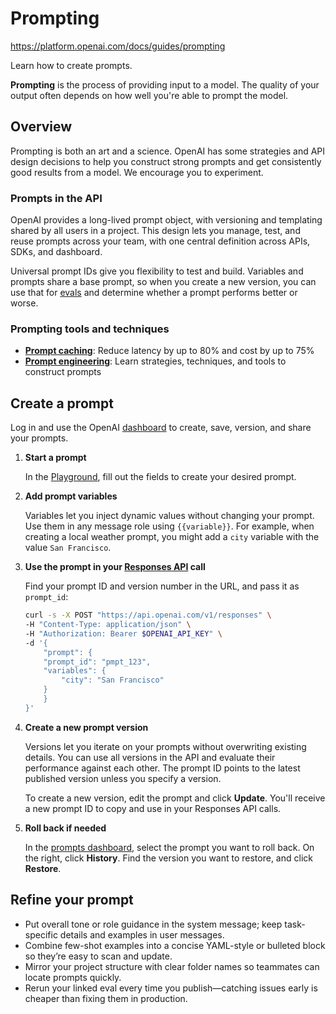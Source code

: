 Prompting
=========

https://platform.openai.com/docs/guides/prompting

Learn how to create prompts.

**Prompting** is the process of providing input to a model. The quality of your output often depends on how well you're able to prompt the model.

Overview
--------

Prompting is both an art and a science. OpenAI has some strategies and API design decisions to help you construct strong prompts and get consistently good results from a model. We encourage you to experiment.

### Prompts in the API

OpenAI provides a long-lived prompt object, with versioning and templating shared by all users in a project. This design lets you manage, test, and reuse prompts across your team, with one central definition across APIs, SDKs, and dashboard.

Universal prompt IDs give you flexibility to test and build. Variables and prompts share a base prompt, so when you create a new version, you can use that for [evals](/docs/guides/evals) and determine whether a prompt performs better or worse.

### Prompting tools and techniques

*   **[Prompt caching](/docs/guides/prompt-caching)**: Reduce latency by up to 80% and cost by up to 75%
*   **[Prompt engineering](/docs/guides/prompt-engineering)**: Learn strategies, techniques, and tools to construct prompts

Create a prompt
---------------

Log in and use the OpenAI [dashboard](https://platform.openai.com/chat) to create, save, version, and share your prompts.

1.  **Start a prompt**
    
    In the [Playground](/playground), fill out the fields to create your desired prompt.
    
2.  **Add prompt variables**
    
    Variables let you inject dynamic values without changing your prompt. Use them in any message role using `{{variable}}`. For example, when creating a local weather prompt, you might add a `city` variable with the value `San Francisco`.
    
3.  **Use the prompt in your [Responses API](/docs/guides/text?api-mode=responses) call**
    
    Find your prompt ID and version number in the URL, and pass it as `prompt_id`:
    
    ```bash
    curl -s -X POST "https://api.openai.com/v1/responses" \
    -H "Content-Type: application/json" \
    -H "Authorization: Bearer $OPENAI_API_KEY" \
    -d '{
        "prompt": {
        "prompt_id": "pmpt_123",
        "variables": {
            "city": "San Francisco"
        }
        }
    }'
    ```
    
4.  **Create a new prompt version**
    
    Versions let you iterate on your prompts without overwriting existing details. You can use all versions in the API and evaluate their performance against each other. The prompt ID points to the latest published version unless you specify a version.
    
    To create a new version, edit the prompt and click **Update**. You'll receive a new prompt ID to copy and use in your Responses API calls.
    
5.  **Roll back if needed**
    
    In the [prompts dashboard](/chat), select the prompt you want to roll back. On the right, click **History**. Find the version you want to restore, and click **Restore**.
    

Refine your prompt
------------------

*   Put overall tone or role guidance in the system message; keep task-specific details and examples in user messages.
*   Combine few-shot examples into a concise YAML-style or bulleted block so they’re easy to scan and update.
*   Mirror your project structure with clear folder names so teammates can locate prompts quickly.
*   Rerun your linked eval every time you publish—catching issues early is cheaper than fixing them in production.
